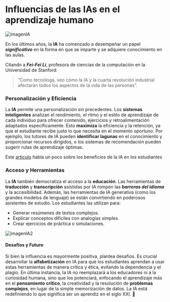 # Influencias de las IAs en el aprendizaje humano

![imagenIA](https://espacio.fundaciontelefonica.com/wp-content/uploads/2021/08/ia-color-1100x550-1100x550.jpg)

En los últimos años, la **IA** ha comenzado a desempeñar un 
papel **_significativo_** en la forma en que se imparte 
y se adquiere conocimiento en las aulas. 

Citando a **_Fei-Fei Li_**, profesora de ciencias de la 
computación en la Universidad de Stanford:

> “Como tecnóloga, veo cómo la IA y la cuarta revolución industrial 
> afectarán todos los aspectos de la vida de las personas”.

### Personalización y Eficiencia

La **IA** permite una personalización sin precedentes. 
Los **sistemas inteligentes** analizan el rendimiento, el ritmo y el estilo
de aprendizaje de cada individuo para ofrecer contenido, ejercicios y 
retroalimentación adaptados específicamente. Esto **maximiza** la eficiencia
y la retención, ya que el estudiante recibe justo lo que necesita en el 
momento oportuno. Por ejemplo, los tutores de IA pueden **identificar 
lagunas** en el conocimiento y proporcionar recursos dirigidos, o los 
sistemas de recomendación pueden sugerir rutas de aprendizaje óptimas.

Este [articulo](https://www.rededuca.net/blog/tic/beneficios-ia-educacion) habla 
un poco sobre los beneficios de la IA en los estudiantes

### Acceso y Herramientas

La **IA** también democratiza el acceso a la **educación**. 
Las herramientas de **traducción** y **transcripción** asistidas 
por IA rompen las **_barreras del idioma_** y la accesibilidad. 
Además, las herramientas de IA generativa (como los grandes modelos 
de lenguaje) se están convirtiendo en poderosos asistentes de estudio.
Los estudiantes las utilizan para:

* Generar resúmenes de textos complejos.
* Explicar conceptos difíciles con analogías simples.
* Crear ejercicios de práctica o simulaciones.

![imagenIA2](https://img.innovaciondigital360.com/wp-content/uploads/2024/08/30174347/alucinaciones-de-la-ia.jpg)

#### Desafíos y Futuro

Si bien la influencia es mayormente positiva, plantea desafíos. Es crucial
desarrollar la **alfabetización** en IA para que los estudiantes aprendan 
a usar estas herramientas de manera crítica y ética, evitando 
la dependencia y el plagio. En última instancia, la IA no reemplazará 
a los educadores ni a la curiosidad humana, sino que los potenciará, 
enfocando el aprendizaje más en el **pensamiento crítico**, la creatividad 
y la resolución de **problemas complejos**, en lugar de la simple memorización
de datos. La IA está redefiniendo lo que significa ser un aprendiz en el 
siglo XXI. 🚀

